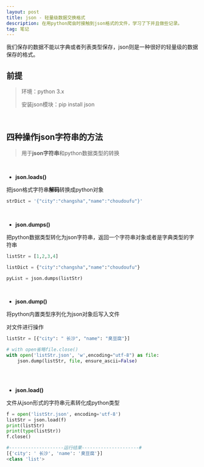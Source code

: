 ```yaml
---
layout: post
title: json - 轻量级数据交换格式
description: 在用python爬虫时接触到json格式的文件，学习了下并且做些记录。
tag: 笔记
---
```




我们保存的数据不能以字典或者列表类型保存，json则是一种很好的轻量级的数据保存的格式。

## 前提

> 环境：python 3.x
>
> 安装json模块：pip install json



<br>

##  四种操作json字符串的方法

> 用于**json字符串**和python数据类型的转换

<br>

* **json.loads()**

把json格式字符串**解码**转换成python对象

```python
strDict = '{"city":"changsha","name":"choudoufu"}'

```

<br>

* **json.dumps()**

把python数据类型转化为json字符串，返回一个字符串对象或者是字典类型的字符串

```python
listStr = [1,2,3,4]

listDict = {"city":"changsha","name":"choudoufu"}

pyList = json.dumps(listStr)
```

<br>

* **json.dump()**

将python内置类型序列化为json对象后写入文件

对文件进行操作

```python
listStr = [{"city": " 长沙", "name": "臭豆腐"}]

# with open省略file.close()
with open('listStr.json', 'w',encoding="utf-8") as file:
    json.dump(listStr, file, ensure_ascii=False)
    
```

<br>

*  **json.load()**

文件从json形式的字符串元素转化成python类型

```python
f = open('listStr.json', encoding='utf-8')
listStr = json.load(f)
print(listStr)
print(type(listStr))
f.close()

#--------------------运行结果---------------------#
[{'city': ' 长沙', 'name': '臭豆腐'}]
<class 'list'>
```

